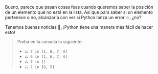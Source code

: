 Bueno, parece que pasan cosas feas cuando queremos saber la posición de un elemento que no está en la lista. Así que para saber si un elemento pertenece o no, alcanzaría con ver si Python lanza un error :boom:, ¿no?

Tenemos buenas noticias :newspaper:, ¡Python tiene una manera más fácil de hacer esto!

> Probá en la consola lo siguiente:
>
>* `ム 7 in [1, 6, 7, 6]`
>* `ム 6 in [1, 6, 7, 6]`
>* `ム 7 in []`
>* `ム 7 in [8, 5]`
